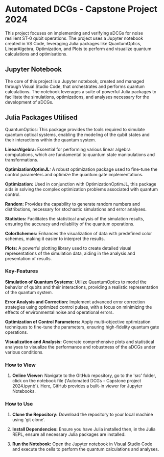 # Automated DCGs - Capstone Project 2024
This project focuses on implementing and verifying aDCGs for noise resilient ST-0 qubit operations. The project uses a Jupyter notebook created in VS Code, leveraging Julia packages like QuantumOptics, LinearAlgebra, Optimization, and Plots to perform and visualize quantum calculations and optimisations.
## Jupyter Notebook
The core of this project is a Jupyter notebook, created and managed through Visual Studio Code, that orchestrates and performs quantum calculations. The notebook leverages a suite of powerful Julia packages to facilitate the simulations, optimizations, and analyses necessary for the development of aDCGs.
## Julia Packages Utilised
QuantumOptics: This package provides the tools required to simulate quantum optical systems, enabling the modeling of the qubit states and their interactions within the quantum system.

**LinearAlgebra:** Essential for performing various linear algebra computations, which are fundamental to quantum state manipulations and transformations.

**OptimizationOptimJL:** A robust optimization package used to fine-tune the control parameters and optimize the quantum gate implementations.

**Optimization:** Used in conjunction with OptimizationOptimJL, this package aids in solving the complex optimization problems associated with quantum control.

**Random:** Provides the capability to generate random numbers and distributions, necessary for stochastic simulations and error analyses.

**Statistics:** Facilitates the statistical analysis of the simulation results, ensuring the accuracy and reliability of the quantum operations.

**ColorSchemes:** Enhances the visualization of data with predefined color schemes, making it easier to interpret the results.

**Plots:** A powerful plotting library used to create detailed visual representations of the simulation data, aiding in the analysis and presentation of results.
### Key-Features
**Simulation of Quantum Systems:** Utilize QuantumOptics to model the behavior of qubits and their interactions, providing a realistic representation of the quantum system.

**Error Analysis and Correction:** Implement advanced error correction strategies using optimized control pulses, with a focus on minimizing the effects of environmental noise and operational errors.

**Optimization of Control Parameters:** Apply multi-objective optimization techniques to fine-tune the parameters, ensuring high-fidelity quantum gate operations.

**Visualization and Analysis:** Generate comprehensive plots and statistical analyses to visualize the performance and robustness of the aDCGs under various conditions.
### How to View
1. **Online Viewer:** Navigate to the GitHub repository, go to the 'src' folder, click on the notebook file ('Automated DCGs - Capstone project 2024.ipynb'). Here, GitHub provides a built-in viewer for Jupyter Notebooks.
### How to Use
1. **Clone the Repository:** Download the repository to your local machine using 'git clone'.
   
2. **Install Dependencies:** Ensure you have Julia installed then, in the Julia REPL, ensure all necessary Julia packages are installed.
   
3. **Run the Notebook:** Open the Jupyter notebook in Visual Studio Code and execute the cells to perform the quantum calculations and analyses.
